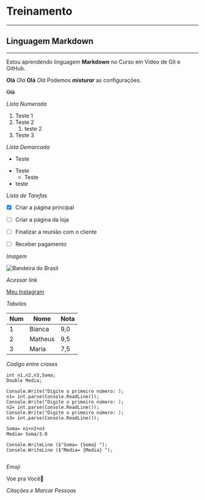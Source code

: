 # Treinamento 
---
## Linguagem Markdown
***
Estou aprendendo linguagem __Markdown__ no Curso em Vídeo de Git e GitHub.

**Olá** *Olá* __Olá__ _Olá_ 
Podemos _**misturar**_ as configurações.

~~Olá~~ 

_Lista Numerada_
1. Teste 1
2. Teste 2
   1. teste 2
1. Teste 3

_Lista Demarcada_
- Teste
* Teste
   * Teste
* teste 

_Lista de Tarefas_

- [x] Criar a página principal

- [ ] Criar a página da loja

- [ ] Finalizar a reunião com o cliente

- [ ] Receber pagamento

_Imagem_

![Bandeira do Brasil](https://github.com/Bikribeiro/Bikribeiro/assets/142401032/4af2f356-5192-48ab-a009-f3186d419092)

_Acessar link_

[Meu Instagram](instagram.com/bikribeiro)

_Tabelas_

Num | Nome | Nota
---|---|---|
1 | Bianca | 9,0
2 | Matheus| 9,5
3 | Maria | 7,5

_Código entre crases_

```
int n1,n2,n3,Soma;
Double Media;

Console.Write("Digite o primeiro número: );
n1= int.parse(Console.ReadLine());
Console.Write("Digite o primeiro número: );
n2= int.parse(Console.ReadLine());
Console.Write("Digite o primeiro número: );
n3= int.parse(Console.ReadLine());

Soma= n1+n2+n3
Media= Soma/3.0

Console.WriteLine ($"Soma= {Soma} ");
Consele.WriteLine ($"Media= {Media} ");


```

_Emoji_

Voe pra Você🦋

_Citações e Marcar Pessoas_

